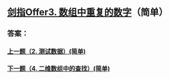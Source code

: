 ## [剑指Offer3. 数组中重复的数字](https://leetcode-cn.com/problems/merge-two-sorted-lists/)（简单）





### 答案：



#### [上一题（2. 测试数据）(简单)](https://github.com/sdwwld/leetCode/blob/master/src/main/java/com/wld/java/offer/剑指Offer02.md)

#### [下一题（4. 二维数组中的查找）(简单)](https://github.com/sdwwld/leetCode/blob/master/src/main/java/com/wld/java/offer/剑指Offer04.md)